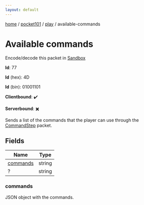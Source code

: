 ```yaml
---
layout: default
---
```


[home](/)  /  [pocket101](/protocol/pocket101)  /  [play](/protocol/pocket101/play)  /  available-commands

# Available commands

Encode/decode this packet in [Sandbox](../../../sandbox/pocket101#Play.AvailableCommands)

**Id**: 77

**Id** (hex): 4D

**Id** (bin): 01001101

**Clientbound**: ✔️

**Serverbound**: ✖️

Sends a list of the commands that the player can use through the [CommandStep](#play_command-step) packet.

## Fields

Name | Type
---|---
[commands](#commands) | string
? | string

### commands

JSON object with the commands.
